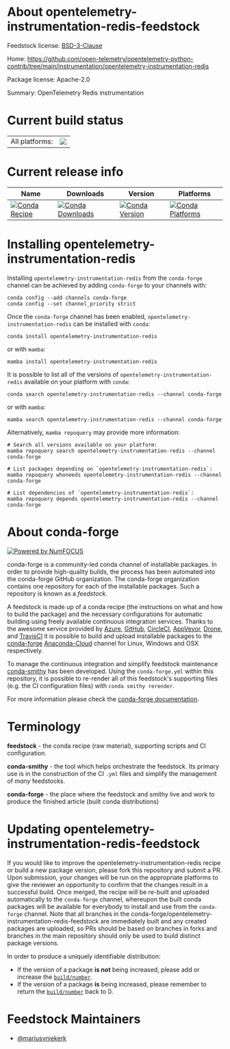 About opentelemetry-instrumentation-redis-feedstock
===================================================

Feedstock license: [BSD-3-Clause](https://github.com/conda-forge/opentelemetry-instrumentation-redis-feedstock/blob/main/LICENSE.txt)

Home: https://github.com/open-telemetry/opentelemetry-python-contrib/tree/main/instrumentation/opentelemetry-instrumentation-redis

Package license: Apache-2.0

Summary: OpenTelemetry Redis instrumentation

Current build status
====================


<table><tr><td>All platforms:</td>
    <td>
      <a href="https://dev.azure.com/conda-forge/feedstock-builds/_build/latest?definitionId=13864&branchName=main">
        <img src="https://dev.azure.com/conda-forge/feedstock-builds/_apis/build/status/opentelemetry-instrumentation-redis-feedstock?branchName=main">
      </a>
    </td>
  </tr>
</table>

Current release info
====================

| Name | Downloads | Version | Platforms |
| --- | --- | --- | --- |
| [![Conda Recipe](https://img.shields.io/badge/recipe-opentelemetry--instrumentation--redis-green.svg)](https://anaconda.org/conda-forge/opentelemetry-instrumentation-redis) | [![Conda Downloads](https://img.shields.io/conda/dn/conda-forge/opentelemetry-instrumentation-redis.svg)](https://anaconda.org/conda-forge/opentelemetry-instrumentation-redis) | [![Conda Version](https://img.shields.io/conda/vn/conda-forge/opentelemetry-instrumentation-redis.svg)](https://anaconda.org/conda-forge/opentelemetry-instrumentation-redis) | [![Conda Platforms](https://img.shields.io/conda/pn/conda-forge/opentelemetry-instrumentation-redis.svg)](https://anaconda.org/conda-forge/opentelemetry-instrumentation-redis) |

Installing opentelemetry-instrumentation-redis
==============================================

Installing `opentelemetry-instrumentation-redis` from the `conda-forge` channel can be achieved by adding `conda-forge` to your channels with:

```
conda config --add channels conda-forge
conda config --set channel_priority strict
```

Once the `conda-forge` channel has been enabled, `opentelemetry-instrumentation-redis` can be installed with `conda`:

```
conda install opentelemetry-instrumentation-redis
```

or with `mamba`:

```
mamba install opentelemetry-instrumentation-redis
```

It is possible to list all of the versions of `opentelemetry-instrumentation-redis` available on your platform with `conda`:

```
conda search opentelemetry-instrumentation-redis --channel conda-forge
```

or with `mamba`:

```
mamba search opentelemetry-instrumentation-redis --channel conda-forge
```

Alternatively, `mamba repoquery` may provide more information:

```
# Search all versions available on your platform:
mamba repoquery search opentelemetry-instrumentation-redis --channel conda-forge

# List packages depending on `opentelemetry-instrumentation-redis`:
mamba repoquery whoneeds opentelemetry-instrumentation-redis --channel conda-forge

# List dependencies of `opentelemetry-instrumentation-redis`:
mamba repoquery depends opentelemetry-instrumentation-redis --channel conda-forge
```


About conda-forge
=================

[![Powered by
NumFOCUS](https://img.shields.io/badge/powered%20by-NumFOCUS-orange.svg?style=flat&colorA=E1523D&colorB=007D8A)](https://numfocus.org)

conda-forge is a community-led conda channel of installable packages.
In order to provide high-quality builds, the process has been automated into the
conda-forge GitHub organization. The conda-forge organization contains one repository
for each of the installable packages. Such a repository is known as a *feedstock*.

A feedstock is made up of a conda recipe (the instructions on what and how to build
the package) and the necessary configurations for automatic building using freely
available continuous integration services. Thanks to the awesome service provided by
[Azure](https://azure.microsoft.com/en-us/services/devops/), [GitHub](https://github.com/),
[CircleCI](https://circleci.com/), [AppVeyor](https://www.appveyor.com/),
[Drone](https://cloud.drone.io/welcome), and [TravisCI](https://travis-ci.com/)
it is possible to build and upload installable packages to the
[conda-forge](https://anaconda.org/conda-forge) [Anaconda-Cloud](https://anaconda.org/)
channel for Linux, Windows and OSX respectively.

To manage the continuous integration and simplify feedstock maintenance
[conda-smithy](https://github.com/conda-forge/conda-smithy) has been developed.
Using the ``conda-forge.yml`` within this repository, it is possible to re-render all of
this feedstock's supporting files (e.g. the CI configuration files) with ``conda smithy rerender``.

For more information please check the [conda-forge documentation](https://conda-forge.org/docs/).

Terminology
===========

**feedstock** - the conda recipe (raw material), supporting scripts and CI configuration.

**conda-smithy** - the tool which helps orchestrate the feedstock.
                   Its primary use is in the construction of the CI ``.yml`` files
                   and simplify the management of *many* feedstocks.

**conda-forge** - the place where the feedstock and smithy live and work to
                  produce the finished article (built conda distributions)


Updating opentelemetry-instrumentation-redis-feedstock
======================================================

If you would like to improve the opentelemetry-instrumentation-redis recipe or build a new
package version, please fork this repository and submit a PR. Upon submission,
your changes will be run on the appropriate platforms to give the reviewer an
opportunity to confirm that the changes result in a successful build. Once
merged, the recipe will be re-built and uploaded automatically to the
`conda-forge` channel, whereupon the built conda packages will be available for
everybody to install and use from the `conda-forge` channel.
Note that all branches in the conda-forge/opentelemetry-instrumentation-redis-feedstock are
immediately built and any created packages are uploaded, so PRs should be based
on branches in forks and branches in the main repository should only be used to
build distinct package versions.

In order to produce a uniquely identifiable distribution:
 * If the version of a package **is not** being increased, please add or increase
   the [``build/number``](https://docs.conda.io/projects/conda-build/en/latest/resources/define-metadata.html#build-number-and-string).
 * If the version of a package **is** being increased, please remember to return
   the [``build/number``](https://docs.conda.io/projects/conda-build/en/latest/resources/define-metadata.html#build-number-and-string)
   back to 0.

Feedstock Maintainers
=====================

* [@mariusvniekerk](https://github.com/mariusvniekerk/)

